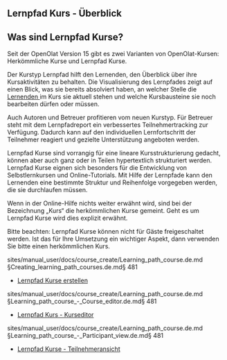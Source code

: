 ## Lernpfad Kurs - Überblick

## Was sind Lernpfad Kurse?

Seit der OpenOlat Version 15 gibt es zwei Varianten von OpenOlat-Kursen:
Herkömmliche Kurse und Lernpfad Kurse.

Der Kurstyp Lernpfad hilft den Lernenden, den Überblick über ihre
Kursaktivitäten zu behalten. Die Visualisierung des Lernpfades zeigt auf einen
Blick, was sie bereits absolviert haben, an welcher Stelle die [Lernenden
](Learning_path_course_-_Participant_view.de.md)im Kurs sie
aktuell stehen und welche Kursbausteine sie noch bearbeiten dürfen oder
müssen.

Auch Autoren und Betreuer profitieren vom neuen Kurstyp. Für Betreuer steht
mit dem Lernpfadreport ein verbessertes Teilnehmertracking zur Verfügung.
Dadurch kann auf den individuellen Lernfortschritt der Teilnehmer reagiert und
gezielte Unterstützung angeboten werden.

Lernpfad Kurse sind vorrangig für eine lineare Kursstrukturierung gedacht,
können aber auch ganz oder in Teilen hypertextlich strukturiert werden.
Lernpfad Kurse eignen sich besonders für die Entwicklung von Selbstlernkursen
und Online-Tutorials. Mit Hilfe der Lernpfade kann den Lernenden eine
bestimmte Struktur und Reihenfolge vorgegeben werden, die sie durchlaufen
müssen.

Wenn in der Online-Hilfe nichts weiter erwähnt wird, sind bei der Bezeichnung
„Kurs“ die herkömmlichen Kurse gemeint. Geht es um Lernpfad Kurse wird dies
explizit erwähnt.

Bitte beachten: Lernpfad Kurse können nicht für Gäste freigeschaltet werden.
Ist das für Ihre Umsetzung ein wichtiger Aspekt, dann verwenden Sie bitte
einen herkömmlichen Kurs.


sites/manual_user/docs/course_create/Learning_path_course.de.md §Creating_learning_path_courses.de.md§ 481
  * [Lernpfad Kurse erstellen](Creating_learning_path_courses.de.md)

sites/manual_user/docs/course_create/Learning_path_course.de.md §Learning_path_course_-_Course_editor.de.md§ 481
  * [Lernpfad Kurs - Kurseditor](Learning_path_course_-_Course_editor.de.md)

sites/manual_user/docs/course_create/Learning_path_course.de.md §Learning_path_course_-_Participant_view.de.md§ 481
  * [Lernpfad Kurse - Teilnehmeransicht](Learning_path_course_-_Participant_view.de.md)
